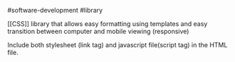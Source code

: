 
#software-development #library

[[CSS]] library that allows easy formatting using templates and easy transition between computer and mobile viewing (responsive)

Include both stylesheet (link tag) and javascript file(script tag) in the HTML file.